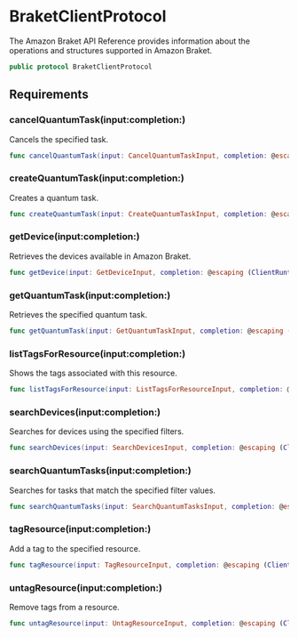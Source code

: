# BraketClientProtocol

The Amazon Braket API Reference provides information about the operations and structures supported in Amazon Braket.

``` swift
public protocol BraketClientProtocol 
```

## Requirements

### cancelQuantumTask(input:completion:)

Cancels the specified task.

``` swift
func cancelQuantumTask(input: CancelQuantumTaskInput, completion: @escaping (ClientRuntime.SdkResult<CancelQuantumTaskOutputResponse, CancelQuantumTaskOutputError>) -> Void)
```

### createQuantumTask(input:completion:)

Creates a quantum task.

``` swift
func createQuantumTask(input: CreateQuantumTaskInput, completion: @escaping (ClientRuntime.SdkResult<CreateQuantumTaskOutputResponse, CreateQuantumTaskOutputError>) -> Void)
```

### getDevice(input:completion:)

Retrieves the devices available in Amazon Braket.

``` swift
func getDevice(input: GetDeviceInput, completion: @escaping (ClientRuntime.SdkResult<GetDeviceOutputResponse, GetDeviceOutputError>) -> Void)
```

### getQuantumTask(input:completion:)

Retrieves the specified quantum task.

``` swift
func getQuantumTask(input: GetQuantumTaskInput, completion: @escaping (ClientRuntime.SdkResult<GetQuantumTaskOutputResponse, GetQuantumTaskOutputError>) -> Void)
```

### listTagsForResource(input:completion:)

Shows the tags associated with this resource.

``` swift
func listTagsForResource(input: ListTagsForResourceInput, completion: @escaping (ClientRuntime.SdkResult<ListTagsForResourceOutputResponse, ListTagsForResourceOutputError>) -> Void)
```

### searchDevices(input:completion:)

Searches for devices using the specified filters.

``` swift
func searchDevices(input: SearchDevicesInput, completion: @escaping (ClientRuntime.SdkResult<SearchDevicesOutputResponse, SearchDevicesOutputError>) -> Void)
```

### searchQuantumTasks(input:completion:)

Searches for tasks that match the specified filter values.

``` swift
func searchQuantumTasks(input: SearchQuantumTasksInput, completion: @escaping (ClientRuntime.SdkResult<SearchQuantumTasksOutputResponse, SearchQuantumTasksOutputError>) -> Void)
```

### tagResource(input:completion:)

Add a tag to the specified resource.

``` swift
func tagResource(input: TagResourceInput, completion: @escaping (ClientRuntime.SdkResult<TagResourceOutputResponse, TagResourceOutputError>) -> Void)
```

### untagResource(input:completion:)

Remove tags from a resource.

``` swift
func untagResource(input: UntagResourceInput, completion: @escaping (ClientRuntime.SdkResult<UntagResourceOutputResponse, UntagResourceOutputError>) -> Void)
```
